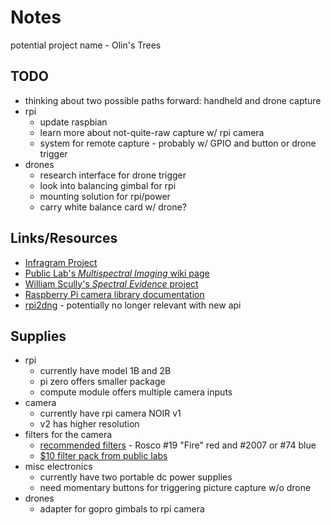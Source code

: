 # Notes
potential project name - Olin's Trees
## TODO
- thinking about two possible paths forward: handheld and drone capture
- rpi
  - update raspbian
  - learn more about not-quite-raw capture w/ rpi camera
  - system for remote capture - probably w/ GPIO and button or drone trigger
- drones
  - research interface for drone trigger
  - look into balancing gimbal for rpi
  - mounting solution for rpi/power
  - carry white balance card w/ drone?

## Links/Resources
- [Infragram Project](https://infragram.org/)
- [Public Lab's _Multispectral Imaging_ wiki page](https://publiclab.org/wiki/multispectral-imaging)
- [William Scully's _Spectral Evidence_ project](http://www.scullyphotography.com/portfolio-ir.html)
- [Raspberry Pi camera library documentation](https://picamera.readthedocs.io/)
- [rpi2dng](http://bealecorner.org/best/RPi/) - potentially no longer relevant with new api

## Supplies
- rpi
  - currently have model 1B and 2B
  - pi zero offers smaller package
  - compute module offers multiple camera inputs
- camera
  - currently have rpi camera NOIR v1
  - v2 has higher resolution
- filters for the camera
  - [recommended filters](https://publiclab.org/wiki/infragram#Filters) - Rosco #19 "Fire" red and #2007 or #74 blue
  - [$10 filter pack from public labs](https://publiclab.myshopify.com/products/infragram-diy-filter-pack)
- misc electronics
  - currently have two portable dc power supplies
  - need momentary buttons for triggering picture capture w/o drone
- drones
  - adapter for gopro gimbals to rpi camera
